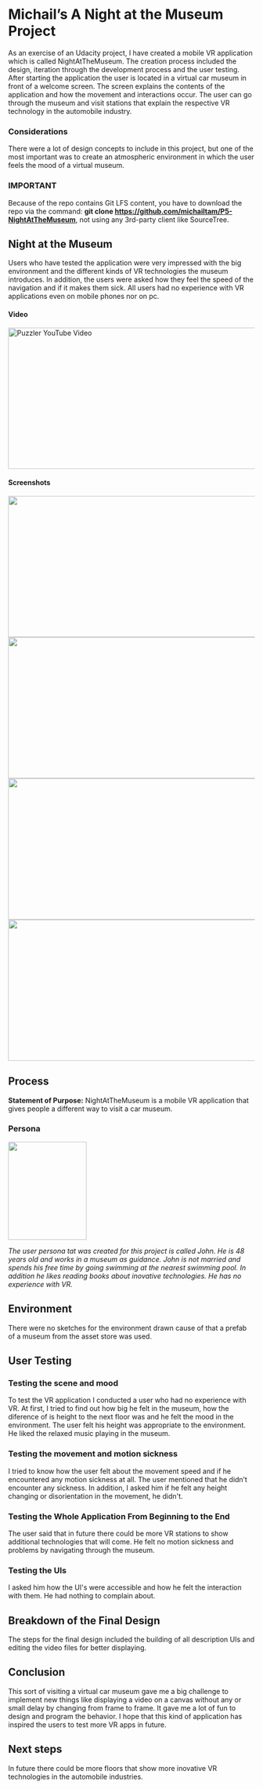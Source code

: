 # Michail’s A Night at the Museum Project

As an exercise of an Udacity project, I have created a mobile VR application which is called NightAtTheMuseum. 
The creation process included the design, iteration through the development process and the user testing. After 
starting the application the user is located in a virtual car museum in front of a welcome screen. The screen 
explains the contents of the application and how the movement and interactions occur. The user can go through 
the museum and visit stations that explain the respective VR technology in the automobile industry.

### Considerations
There were a lot of design concepts to include in this project, but one of the most important was to create an 
atmospheric environment in which the user feels the mood of a virtual museum.

### IMPORTANT
Because of the repo contains Git LFS content, you have to download the repo via the command:
**git clone https://github.com/michailtam/P5-NightAtTheMuseum**, not using any 3rd-party client like
SourceTree.

## Night at the Museum
Users who have tested the application were very impressed with the big environment and the different kinds of VR 
technologies the museum introduces. In addition, the users were asked how they feel the speed of the navigation 
and if it makes them sick. All users had no experience with VR applications even on mobile phones nor on pc. 


#### Video
<a href="http://www.youtube.com/watch?feature=player_embedded&v=ISHZB7u5ees
" target="_blank"><img src="https://raw.githubusercontent.com/michailtam/P5-NightAtTheMuseum/master/_README/video_preview.JPG" alt="Puzzler YouTube Video" width="560" height="288" border="0" /></a>

#### Screenshots
<img src="https://raw.githubusercontent.com/michailtam/P5-NightAtTheMuseum/master/_README/screenshot02.JPG" width="600" height="288">
<img src="https://raw.githubusercontent.com/michailtam/P5-NightAtTheMuseum/master/_README/screenshot03.JPG" width="600" height="288">
<img src="https://raw.githubusercontent.com/michailtam/P5-NightAtTheMuseum/master/_README/screenshot01.JPG" width="600" height="288">
<img src="https://raw.githubusercontent.com/michailtam/P5-NightAtTheMuseum/master/_README/screenshot04.JPG" width="600" height="288">

## Process
**Statement of Purpose:** NightAtTheMuseum is a mobile VR application that gives people a different way to visit 
a car museum.

### Persona
<img src="https://raw.githubusercontent.com/michailtam/P5-NightAtTheMuseum/master/_README/persona.gif" width="160" height="200">

*The user persona tat was created for this project is called John. He is 48 years old and works in a museum as guidance. 
John is not married and spends his free time by going swimming at the nearest swimming pool. In addition he likes reading 
books about inovative technologies. He has no experience with VR.*

## Environment
There were no sketches for the environment drawn cause of that a prefab of a museum from the asset store was used.

## User Testing

### Testing the scene and mood

To test the VR application I conducted a user who had no experience with VR. At first, I tried to find out how big he felt in 
the museum, how the diference of is height to the next floor was and he felt the mood in the environment. The user felt his 
height was appropriate to the environment. He liked the relaxed music playing in the museum.

### Testing the movement and motion sickness    

I tried to know how the user felt about the movement speed and if he encountered any motion sickness at all. The user mentioned 
that he didn’t encounter any sickness. In addition, I asked him if he felt any height changing or disorientation in the movement,
he didn't.


### Testing the Whole Application From Beginning to the End

The user said that in future there could be more VR stations to show additional technologies that will come. He felt no motion
sickness and problems by navigating through the museum.


### Testing the UIs

I asked him how the UI's were accessible and how he felt the interaction with them. He had nothing to complain about. 

## Breakdown of the Final Design

The steps for the final design included the building of all description UIs and editing the video files for better displaying.

## Conclusion

This sort of visiting a virtual car museum gave me a big challenge to implement new things like displaying a video on a canvas
without any or small delay by changing from frame to frame. It gave me a lot of fun to design and program the behavior.
I hope that this kind of application has inspired the users to test more VR apps in future.

## Next steps

In future there could be more floors that show more inovative VR technologies in the automobile industries.









